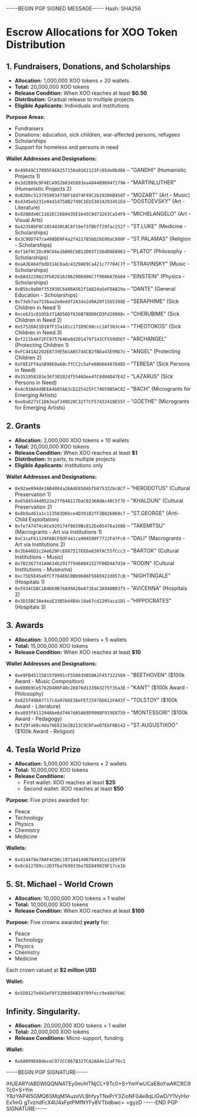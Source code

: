-----BEGIN PGP SIGNED MESSAGE-----
Hash: SHA256

# Escrow Allocations for XOO Token Distribution

## 1. Fundraisers, Donations, and Scholarships

* **Allocation:** 1,000,000 XOO tokens × 20 wallets
* **Total:** 20,000,000 XOO tokens
* **Release Condition:** When XOO reaches at least **$0.50**
* **Distribution:** Gradual release to multiple projects
* **Eligible Applicants:** Individuals and institutions

**Purpose Areas:**
* Fundraisers
* Donations: education, sick children, war-affected persons, refugees
* Scholarships
* Support for homeless and persons in need

**Wallet Addresses and Designations:**
* `0x49649C17095FAEA257150a9161123Fc05de0bd66` – "GANDHI" (Humanistic Projects 1)
* `0x3d2B89c9F4ECA952b8345893ea484489694f179A` – "MARTINLUTHER" (Humanistic Projects 2)
* `0xB2D6c513795903475DF18d74F49C2b19206B458f` – "MOZART" (Art - Music)
* `0x4345eb231e04d14750B2749C1Eb53814293451Ed` – "DOSTOEVSKY" (Art - Literature)
* `0x928Bde6C1182EC26b9435E1645C8d73263Ca54F8` – "MICHELANGELO" (Art - Visual Arts)
* `0x42358bF0C1854430CAC8f19e73fBbff29fac2527` – "ST.LUKE" (Medicine - Scholarships)
* `0x3C98D747ca498DD9F4a2f421785bD26E00aC880F` – "ST.PALAMAS" (Religion - Scholarships)
* `0xf16f8C2Dc00C66e1b00ECbB12D037156dD0E8063` – "PLATO" (Philosophy - Scholarships)
* `0xaA3EA64fbdD31AC8adc4329AE9Ca421c77704C7f` – "STRAVINSKY" (Music - Scholarships)
* `0x8Ad3229823Fb82816206290b906C7f9606A7E664` – "EINSTEIN" (Physics - Scholarships)
* `0xB5bc0eD0f353938C6486A562f1A824a5eFDA829a` – "DANTE" (General Education - Scholarships)
* `0x73eb7aa7236aa2e8eddf2A3de2d9A20f1565398E` – "SERAPHIME" (Sick Children in Need 1)
* `0xce631c0105b371AD56Df826B78DD0CD3Fd28908c` – "CHERUBIME" (Sick Children in Need 2)
* `0x57520A21D18fF15a181c171D9C08ccc1Af303c44` – "THEOTOKOS" (Sick Children in Need 3)
* `0xf211b4Af2FC9757646e8d2014797143CF559dDEf` – "ARCHANGEL" (Protecting Children 1)
* `0xFC441A2202E8739E5b1A057d4CB2fBEa43E99D7c` – "ANGEL" (Protecting Children 2)
* `0xF8E1Ff4a5B98E0a68cffCC2c5aFe08b66497D405` – "TERESA" (Sick Persons in Need)
* `0x351958103e36f38102df5546Dee4fC8d84D47E42` – "LAZARUS" (Sick Persons in Need)
* `0x4c03A64d0EEA4b05A63cD225425FC74D59B5AC82` – "BACH" (Microgrants for Emerging Artists)
* `0xe0a8271C1D63eaf349D28C32f7CF57432418E55f` – "GOETHE" (Microgrants for Emerging Artists)

## 2. Grants

* **Allocation:** 2,000,000 XOO tokens × 10 wallets
* **Total:** 20,000,000 XOO tokens
* **Release Condition:** When XOO reaches at least **$1**
* **Distribution:** In parts, to multiple projects
* **Eligible Applicants:** Institutions only

**Wallet Addresses and Designations:**
* `0x92ae094de3AB4864a26AdE8504bfb875332bcBCf` – "HERODOTUS" (Cultural Preservation 1)
* `0x65845d440522e27f64A117DaC02368dAc48C5f7D` – "KHALDUN" (Cultural Preservation 2)
* `0x8b9ad61a1c113503D6bce4D391B2fF2B826060c7` – "ST.GEORGE" (Anti-Child Exploitation)
* `0xfe747474cACe929174f8659Bc012Ee05476a1608` – "TAKEMITSU" (Macrogrants - Art via Institutions 1)
* `0xC1caF61129F6BCF0dF441ca904590F7722F47Fc8` – "DALI" (Macrogrants - Art via Institutions 2)
* `0x3bA46D2c2Ae629FcE687517EEDa830fAC55fCcc3` – "BARTOK" (Cultural Institutions - Music)
* `0x7B23677d1A0634b2917f9460041527F06D4A7d34` – "RODIN" (Cultural Institutions - Museums)
* `0xc75D5E45e0fCf784E6C0Bb9686F58A5922d857cB` – "NIGHTINGALE" (Hospitals 1)
* `0x5934Cb8C1B4bb9B76A99A28eA73EaC3A948B03f5` – "AVICENNA" (Hospitals 2)
* `0x3D15BC3Ae4eaE33B5bd4B4c18a67cd2295aca1D1` – "HIPPOCRATES" (Hospitals 3)

## 3. Awards

* **Allocation:** 3,000,000 XOO tokens × 5 wallets
* **Total:** 15,000,000 XOO tokens
* **Release Condition:** When XOO reaches at least **$10**

**Wallet Addresses and Designations:**
* `0xe9FB45115815f0991cF55D039850A1F457322569` – "BEETHOVEN" ($100k Award - Music Composition)
* `0x08869Ce5762D480F40c28876d1339A3275f35a3E` – "KANT" ($100k Award - Philosophy)
* `0x825f498A7717c4a9766E36eFEf25976D612FA03f` – "TOLSTOY" ($100k Award - Literature)
* `0xa893fA11294Abe6d7467dA5A69D9908F919E8759` – "MONTESSORI" ($100k Award - Pedagogy)
* `0xf29fa68c4da78E623e2B213C9CDFae07EbF8B142` – "ST.AUGUSTIXOO" ($100k Award - Religion)

## 4. Tesla World Prize

* **Allocation:** 5,000,000 XOO tokens × 2 wallets
* **Total:** 10,000,000 XOO tokens
* **Release Conditions:**
	* First wallet: XOO reaches at least **$25**
	* Second wallet: XOO reaches at least **$50**

**Purpose:**
Five prizes awarded for:
* Peace
* Technology
* Physics
* Chemistry
* Medicine

**Wallets:**
* `0x4144f8e70AF4CD0c197144149676491Ce11E9f58`
* `0x8cb12789cc2D3fba7699336e7EE849029F17ce1b`

## 5. St. Michael - World Crown

* **Allocation:** 10,000,000 XOO tokens × 1 wallet
* **Total:** 10,000,000 XOO tokens
* **Release Condition:** When XOO reaches at least **$100**

**Purpose:**
Five crowns awarded **yearly** for:
* Peace
* Technology
* Physics
* Chemistry
* Medicine

Each crown valued at **$2 million USD**

**Wallet:**
* `0x5D0127e043eF0f320b856B19709fecc9e486f66C`

## Infinity.  Singularity.
* **Allocation:** 20,000,000 XOO tokens × 1 wallet
* **Total:** 20,000,000 XOO tokens
* **Release Conditions:** Micro-support, funding.

**Wallet:**
* `0x6A099E68deceC972CC067B327CA2A84e12aF76c1`

-----BEGIN PGP SIGNATURE-----

iHUEARYIAB0WIQQNNATEy0m/HTNjCL+9Tc0+S+YmYwUCaE8oYwAKCRC9Tc0+S+Ym
Y8zYAP4l5GMQ6SMqM1AuzeVLBhfyyTNxPrY3ZioNF04e8qLlGwD/Y1VyHxrEx1mG
gTvzndFcX4U4xFptPMfNYFy8VTbdbwc=
=gyzD
-----END PGP SIGNATURE-----
